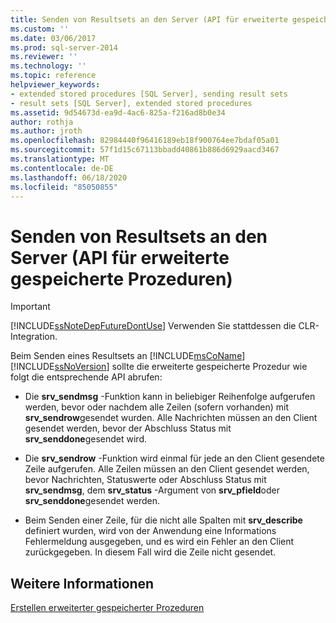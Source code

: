 ```yaml
---
title: Senden von Resultsets an den Server (API für erweiterte gespeicherte Prozeduren) | Microsoft-Dokumentation
ms.custom: ''
ms.date: 03/06/2017
ms.prod: sql-server-2014
ms.reviewer: ''
ms.technology: ''
ms.topic: reference
helpviewer_keywords:
- extended stored procedures [SQL Server], sending result sets
- result sets [SQL Server], extended stored procedures
ms.assetid: 9d54673d-ea9d-4ac6-825a-f216ad8b0e34
author: rothja
ms.author: jroth
ms.openlocfilehash: 82984440f96416189eb18f900764ee7bdaf05a01
ms.sourcegitcommit: 57f1d15c67113bbadd40861b886d6929aacd3467
ms.translationtype: MT
ms.contentlocale: de-DE
ms.lasthandoff: 06/18/2020
ms.locfileid: "85050855"
---
```

# <a name="sending-result-sets-to-the-server-extended-stored-procedure-api"></a>Senden von Resultsets an den Server (API für erweiterte gespeicherte Prozeduren)
    
> [!IMPORTANT]  
>  [!INCLUDE[ssNoteDepFutureDontUse](../../includes/ssnotedepfuturedontuse-md.md)] Verwenden Sie stattdessen die CLR-Integration.  
  
 Beim Senden eines Resultsets an [!INCLUDE[msCoName](../../includes/msconame-md.md)] [!INCLUDE[ssNoVersion](../../includes/ssnoversion-md.md)] sollte die erweiterte gespeicherte Prozedur wie folgt die entsprechende API abrufen:  
  
-   Die **srv_sendmsg** -Funktion kann in beliebiger Reihenfolge aufgerufen werden, bevor oder nachdem alle Zeilen (sofern vorhanden) mit **srv_sendrow**gesendet wurden. Alle Nachrichten müssen an den Client gesendet werden, bevor der Abschluss Status mit **srv_senddone**gesendet wird.  
  
-   Die **srv_sendrow** -Funktion wird einmal für jede an den Client gesendete Zeile aufgerufen. Alle Zeilen müssen an den Client gesendet werden, bevor Nachrichten, Statuswerte oder Abschluss Status mit **srv_sendmsg**, dem **srv_status** -Argument von **srv_pfield**oder **srv_senddone**gesendet werden.  
  
-   Beim Senden einer Zeile, für die nicht alle Spalten mit **srv_describe** definiert wurden, wird von der Anwendung eine Informations Fehlermeldung ausgegeben, und es wird ein Fehler an den Client zurückgegeben. In diesem Fall wird die Zeile nicht gesendet.  
  
## <a name="see-also"></a>Weitere Informationen  
 [Erstellen erweiterter gespeicherter Prozeduren](creating-extended-stored-procedures.md)  
  
  
